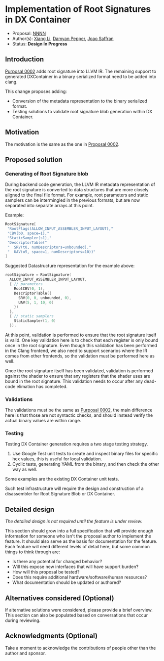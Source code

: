 <!-- {% raw %} -->

# Implementation of Root Signatures in DX Container

* Proposal: [NNNN](NNNN-filename.md)
* Author(s): [Xiang Li](https//github.com/python3kgae), [Damyan
  Pepper](https://github.com/damyanp), [Joao Saffran](https://github.com/joaosaffran)
* Status: **Design In Progress**

<!--
*During the review process, add the following fields as needed:*

* PRs: [#NNNN](https://github.com/microsoft/DirectXShaderCompiler/pull/NNNN)
* Issues:
  [#NNNN](https://github.com/microsoft/DirectXShaderCompiler/issues/NNNN)
  -->

## Introduction

[Purposal 0002](https://github.com/joaosaffran/wg-hlsl/blob/purposal/root-signatures/proposals/0002-root-signature-in-clang.md?plain=1)
adds root signature into LLVM IR. The remaining support to generated DXContainer 
in a binary serialized format need to be added into clang.

This change proposes adding:

* Conversion of the metadata representation to the binary serialized format.
* Testing solutions to validate root signature blob generation within DX Container.

## Motivation

The motivation is the same as the one in [Proposal 0002](0002-root-signature-in-clang.md#motivation).

## Proposed solution
### Generating of Root Signature blob

During backend code generation, the LLVM IR metadata representation of the root
signature is converted to data structures that are more closely aligned to the
final file format. For example, root parameters and static samplers can be
intermingled in the previous formats, but are now separated into separate arrays
at this point.

Example:

```c++
RootSignature[
 "RootFlags(ALLOW_INPUT_ASSEMBLER_INPUT_LAYOUT),"
 "CBV(b0, space=1),"
 "StaticSampler(s1),"
 "DescriptorTable("
 "  SRV(t0, numDescriptors=unbounded),"
 "  UAV(u5, space=1, numDescriptors=10))"
]
```

Suggested Datastructure representation for the example above:

```c++
rootSignature = RootSignature(
  ALLOW_INPUT_ASSEMBLER_INPUT_LAYOUT,
  { // parameters
    RootCBV(0, 1),
    DescriptorTable({
      SRV(0, 0, unbounded, 0),
      UAV(5, 1, 10, 0)
    })
  },
  { // static samplers
    StaticSampler(1, 0)
  });
```

At this point, validation is performed to ensure that the root signature
itself is valid. One key validation here is to check that each register is only
bound once in the root signature. Even though this validation has been performed
in the Clang frontend, we also need to support scenarios where the IR comes from
other frontends, so the validation must be performed here as well.

Once the root signature itself has been validated, validation is performed
against the shader to ensure that any registers that the shader uses are bound
in the root signature. This validation needs to occur after any dead-code
elimation has completed.

### Validations

The validations must be the same as [Purposal 0002](https://github.com/joaosaffran/wg-hlsl/blob/main/proposals/0002-root-signature-in-clang.md#validations-in-sema),
the main difference here is that those are not syntactic checks, and should
instead verify the actual binary values are within range.

### Testing

Testing DX Container generation requires a two stage testing strategy.

1. Use Google Test unit tests to create and inspect binary files for specific
   hex values, this is useful for local validation.
2. Cyclic tests, generating YAML from the binary, and then check the other
   way as well.

Some examples are the existing DX Container unit tests. 

Such test infrastructure will require the design and construction of a disassembler
for Root Signature Blob or DX Container.

## Detailed design

_The detailed design is not required until the feature is under review._

This section should grow into a full specification that will provide enough
information for someone who isn't the proposal author to implement the feature.
It should also serve as the basis for documentation for the feature. Each
feature will need different levels of detail here, but some common things to
think through are:

* Is there any potential for changed behavior?
* Will this expose new interfaces that will have support burden?
* How will this proposal be tested?
* Does this require additional hardware/software/human resources?
* What documentation should be updated or authored?

## Alternatives considered (Optional)

If alternative solutions were considered, please provide a brief overview. This
section can also be populated based on conversations that occur during
reviewing.

## Acknowledgments (Optional)

Take a moment to acknowledge the contributions of people other than the author
and sponsor.

<!-- {% endraw %} -->
